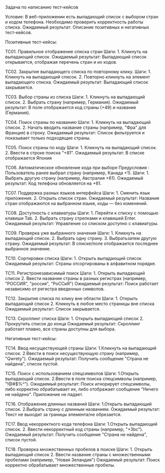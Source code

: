 Задача по написанию тест-кейсов

Условие: В веб-приложении есть выпадающий список с выбором стран и кодом телефона. Необходимо проверить корректность работы списка.
Ожидаемый результат: Описание позитивных и негативных тест-кейсов.


Позитивные тест-кейсы:

TC01. Правильное отображение списка стран
Шаги: 1. Кликнуть на выпадающий список.
Ожидаемый результат: Выпадающий список открывается, отображая перечень стран и их кодов.

TC02. Закрытие выпадающего списка по повторному клику.
Шаги: 1. Кликнуть на выпадающий список.
      2. Повторно кликнуть на элемент выпадающего списка.
Ожидаемый результат: Выпадающий список закрывается.

TC03. Выбор страны из списка
Шаги: 1. Кликнуть на выпадающий список.
      2. Выбрать страну (например, Германия).
Ожидаемый результат: В поле отображается код страны (+49) и название (Германия).

TC04. Поиск страны по названию
Шаги: 1. Кликнуть на выпадающий список.
      2. Начать вводить название страны (например, "Фра" для Франция) в строку.
Ожидаемый результат: Список фильтруется и показывает только подходящие страны.

TC05. Поиск страны по коду
Шаги: 1. Кликнуть на выпадающий список.
      2. Ввести в строке поиска "+81".
Ожидаемый результат: В списке отображается Япония

TC06. Автоматическое обновление кода при выборе
Предусловия : Пользователь ранее выбрал страну (например, Канада +1).
Шаги: 1. Выбрать другую страну (например, Австралия +61).
Ожидаемый результат: Код телефона обновляется на +61.

TC07. Поддержка разных языков интерфейса
Шаги: 1. Сменить язык приложения.
      2. Открыть список стран.
Ожидаемый результат: Названия стран отображаются на выбранном языке, коды — без изменений.

TC08. Доступность с клавиатуры
Шаги: 1. Перейти к списку с помощью клавиши Tab.
      2. Выбрать страну стрелками и клавишей Enter.
Ожидаемый результат: Управление со списком доступно с клавиатуры.

TC09. Проверка уже выбранного значения
Шаги: 1. Кликнуть на выпадающий список.
      2. Выбрать одну страну. 
      3. Выбратьзатем другую страну.
Ожидаемый результат: В списке/поле отображается последнее выбранное значение.

TC10. Сортировки списка 
Шаги: 1. Открыть выпадающий список 
Ожидаемый результат: Страны отсортированы в алфавитном порядке.

TC11. Регистронезависимый поиск
Шаги: 1. Открыть выпадающий список 
      2. Ввести название страны в разных регистрах (например, "РОССИЯ", "россия", "РоССиЯ") 
Ожидаемый результат: Поиск работает независимо от регистра введенных символов.

TC12. Закрытия списка по клику вне области 
Шаги: 1. Открыть выпадающий список 
      2. Кликнуть в любое место страницы вне списка 
Ожидаемый результат: Список закрывается.

TC13. Скроллинг списка 
Шаги: 1. Открыть выпадающий список 
      2. Прокрутить список до конца 
Ожидаемый результат: Скроллинг работает плавно, все страны доступны для выбора.

Негативные тест-кейсы:

TC14. Ввод несуществующей страны
Шаги: 1.Кликнуть на выпадающий список.
      2.Ввести в поиск несуществующую страну (например, "Qwrety").
Ожидаемый результат: Получить сообщение "Страна не найдена", список пустой.

TC15. Поиск с использованием спецсимволов
Шаги: 1.Открыть выпадающий список.
      2.Ввести в поле поиска спецсимволы (например, "!@#$%^").
Ожидаемый результат: Поиск игнорирует спецсимволы, либо корректно обрабатывает их, либо отображает сообщение "Ничего не найдено". Приложение не падает.

TC16. Отображение длинных названий
Шаги: 1.Открыть выпадающий список.
      2.Выбрать страну с длинным названием.
Ожидаемый результат: Текст не выходит за границы элемента/не обрезается.

TC17. Ввод некорректного кода телефона
Шаги: 1.Открыть выпадающий список.
      2. Ввести некорректный код страны (например, "+3bc").
Ожидаемый результат: Получить сообщение "Страна не найдена", список пустой.

TC18. Проверка множественных пробелов в поиске 
Шаги: 1. Открыть выпадающий список 
      2. Ввести название страны с множественными пробелами (например, "Новая Зеландия") 
Ожидаемый результат: Поиск корректно обрабатывает множественные пробелы.
